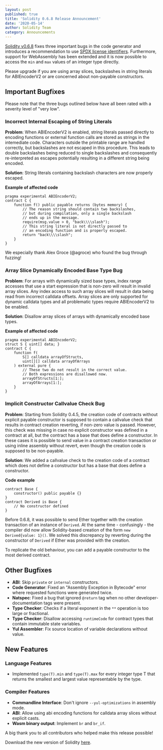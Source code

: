 ```yaml
---
layout: post
published: true
title: 'Solidity 0.6.8 Release Announcement'
date: '2020-05-14'
author: Solidity Team
category: Announcements
---
```


[Solidity v0.6.8](https://github.com/ethereum/solidity/releases/tag/v0.6.8) fixes three important bugs in the code generator and introduces a recommendation to use [SPDX license identifiers](https://https://spdx.dev/ids/#how). Furthermore, support for WebAssembly has been extended and it is now possible to access the `min` and `max` values of an integer type directly.

Please upgrade if you are using array slices, backslashes in string literals for ABIEncoderV2 or are concerned about non-payable constructors.

## Important Bugfixes

Please note that the three bugs outlined below have all been rated with a severity level of "very low".

### Incorrect Internal Escaping of String Literals

**Problem**: When ABIEncoderV2 is enabled, string literals passed directly to encoding functions or external function calls are stored as strings in the intemediate code. Characters outside the printable range are handled correctly, but backslashes are not escaped in this procedure. This leads to double backslashes being reduced to single backslashes and consequently re-interpreted as escapes potentially resulting in a different string being encoded.

**Solution**: String literals containing backslash characters are now properly escaped.

**Example of affected code**

```solidity
pragma experimental ABIEncoderV2;
contract C {
    function f() public payable returns (bytes memory) {
        // The reason string should contain two backslashes,
        // but during compilation, only a single backslash
        // ends up in the message.
        require(msg.value > 0, "back\\\\slash");
        // This string literal is not directly passed to
        // an encoding function and is properly escaped.
        return "back\\\\slash";
    }
}
```

We especially thank Alex Groce (@agroce) who found the bug through fuzzing!

### Array Slice Dynamically Encoded Base Type Bug

**Problem**: For arrays with dynamically sized base types, index range accesses that use a start expression that is non-zero will result in invalid array slices. Any index access to such array slices will result in data being read from incorrect calldata offsets. Array slices are only supported for dynamic calldata types and all problematic types require ABIEncoderV2 to be enabled.

**Solution**: Disallow array slices of arrays with dynamically encoded base types.

**Example of affected code**

```solidity
pragma experimental ABIEncoderV2;
struct S { uint[] data; }
contract C {
    function f(
        S[] calldata arrayOfStructs,
        uint[][] calldata arrayOfArrays
    ) external pure {
        // These two do not result in the correct value.
        // Both expressions are disallowed now.
        arrayOfStructs[1:];
        arrayOfArrays[1:];
    }
}

```
 

### Implicit Constructor Callvalue Check Bug

**Problem**: Starting from Solidity 0.4.5, the creation code of contracts without explicit payable constructor is supposed to contain a callvalue check that results in contract creation reverting, if non-zero value is passed. However, this check was missing in case no explicit constructor was defined in a contract at all, but the contract has a base that does define a constructor. In these cases it is possible to send value in a contract creation transaction or using inline assembly without revert, even though the creation code is supposed to be non-payable.

**Solution**: We added a callvalue check to the creation code of a contract which does not define a constructor but has a base that does define a constructor.

**Code example**

```solidity
contract Base {
    constructor() public payable {}
}
contract Derived is Base {
    // No constructor defined
}
```

Before 0.6.8, it was possible to send Ether together with the creation
transaction of an instance of ``Derived``. At the same time - confusingly -
the compiler did now allow Solidity-based creation of the form
``new Derived{value: 1}()``. We solved this discrepancy by reverting
during the constructor of ``Derived`` if Ether was provided with the creation.

To replicate the old behaviour, you can add a payable constructor to the most
derived contract.

## Other Bugfixes

* **ABI**: Skip `private` or `internal` constructors.
* **Code Generator**: Fixed an "Assembly Exception in Bytecode" error where requested functions were generated twice.
* **Natspec**: Fixed a bug that ignored `@return` tag when no other developer-documentation tags were present.
* **Type Checker**: Checks if a literal exponent in the `**` operation is too large or fractional.
* **Type Checker**: Disallow accessing `runtimeCode` for contract types that contain immutable state variables.
* **Yul Assembler**: Fix source location of variable declarations without value.

## New Features

### Language Features
* Implemented `type(T).min` and `type(T).max` for every integer type T that returns the smallest and largest value representable by the type.

### Compiler Features
* **Commandline Interface**: Don't ignore `--yul-optimizations` in assembly mode.
* **ABI**: Allow using abi encoding functions for calldata array slices without explicit casts.
* **Wasm binary output**: Implement `br` and `br_if`.

A big thank you to all contributors who helped  make this release possible!

Download the new version of Solidity [here](https://github.com/ethereum/solidity/releases/tag/v0.6.8).
